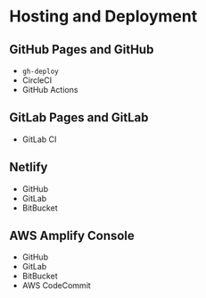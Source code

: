 # Hosting and Deployment



## GitHub Pages and GitHub

- `gh-deploy`
- CircleCI
- GitHub Actions



## GitLab Pages and GitLab

- GitLab CI



## Netlify

- GitHub
- GitLab
- BitBucket



## AWS Amplify Console

- GitHub
- GitLab
- BitBucket
- AWS CodeCommit
